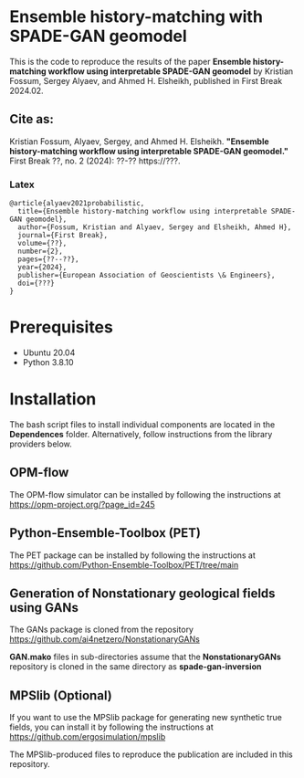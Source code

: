 # Ensemble history-matching with SPADE-GAN geomodel

This is the code to reproduce the results of the paper **Ensemble history-matching workflow using interpretable SPADE-GAN geomodel** by Kristian Fossum, Sergey Alyaev, and Ahmed H. Elsheikh, published in First Break 2024.02.

## Cite as:

Kristian Fossum, Alyaev, Sergey, and Ahmed H. Elsheikh. **"Ensemble history-matching workflow using interpretable SPADE-GAN geomodel."** First Break ??, no. 2 (2024): ??-?? https://???.

### Latex

```
@article{alyaev2021probabilistic,
  title={Ensemble history-matching workflow using interpretable SPADE-GAN geomodel},
  author={Fossum, Kristian and Alyaev, Sergey and Elsheikh, Ahmed H},
  journal={First Break},
  volume={??},
  number={2},
  pages={??--??},
  year={2024},
  publisher={European Association of Geoscientists \& Engineers},
  doi={???}
}
```

# Prerequisites
- Ubuntu 20.04
- Python 3.8.10

# Installation

The bash script files to install individual components are located in the **Dependences** folder. Alternatively, follow instructions from the library providers below.

## OPM-flow
The OPM-flow simulator can be installed by following the instructions at https://opm-project.org/?page_id=245

## Python-Ensemble-Toolbox (PET)
The PET package can be installed by following the instructions at https://github.com/Python-Ensemble-Toolbox/PET/tree/main

## Generation of Nonstationary geological fields using GANs
The GANs package is cloned from the repository https://github.com/ai4netzero/NonstationaryGANs

**GAN.mako** files in sub-directories assume that the **NonstationaryGANs** repository is cloned in the same directory as **spade-gan-inversion**

## MPSlib (Optional)
If you want to use the MPSlib package for generating new synthetic true fields, you can install it by following the 
instructions at https://github.com/ergosimulation/mpslib

The MPSlib-produced files to reproduce the publication are included in this repository. 
